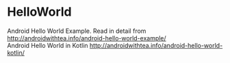 # HelloWorld
Android Hello World Example. Read in detail from http://androidwithtea.info/android-hello-world-example/   
Android Hello World in Kotlin http://androidwithtea.info/android-hello-world-kotlin/

